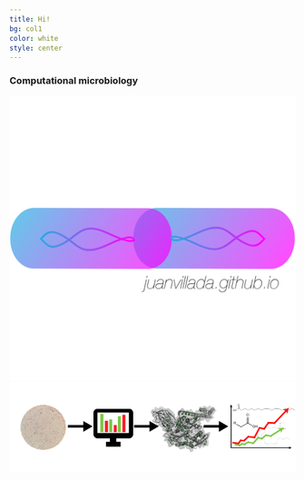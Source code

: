 ```yaml
---
title: Hi!
bg: col1
color: white
style: center
---
```


### Computational microbiology

<img src="img/github_page.png" width="700px">

<img src="img/flux.png" width="700px">




 
